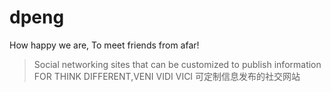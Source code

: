 # dpeng

How happy we are, To meet friends from afar!

> Social networking sites that can be customized to publish information
> FOR THINK DIFFERENT,VENI VIDI VICI
> 可定制信息发布的社交网站